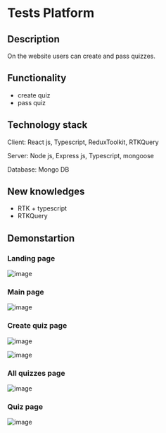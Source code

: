 # Tests Platform
## Description 
On the website users can create and pass quizzes.  

## Functionality 
- create quiz
- pass quiz
  
## Technology stack 
Client: React js, Typescript, ReduxToolkit, RTKQuery

Server: Node js, Express js, Typescript, mongoose

Database: Mongo DB


## New knowledges 
- RTK + typescript
- RTKQuery

## Demonstartion 
### Landing page 
![image](https://github.com/YevheniiKyr/tests_platform/assets/84139553/465c63d8-cf98-4441-bcb1-e1dc38de8f28)
### Main page
![image](https://github.com/YevheniiKyr/tests_platform/assets/84139553/0329141f-290c-4721-87a1-9f94574a261a)
### Create quiz page
![image](https://github.com/YevheniiKyr/tests_platform/assets/84139553/99d02bcf-f3fc-48fb-a8c5-809e6338e1a7)

![image](https://github.com/YevheniiKyr/tests_platform/assets/84139553/85b2585b-600d-4208-baf4-e286b08208d5)

### All quizzes page 
![image](https://github.com/YevheniiKyr/tests_platform/assets/84139553/3d481651-aebf-4496-985b-fb38fc9ff79a)

### Quiz page
![image](https://github.com/YevheniiKyr/tests_platform/assets/84139553/d4165f71-9212-4c63-b77a-6bbe3f1e7437)



